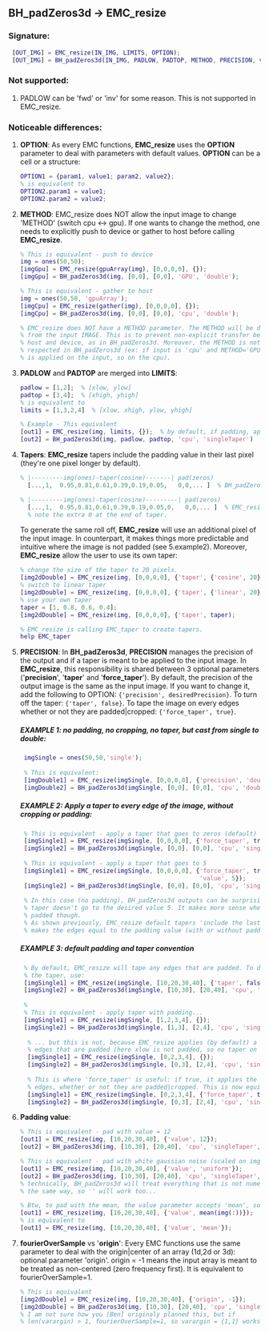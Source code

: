 ## BH_padZeros3d &rarr; EMC_resize
### Signature:
```matlab
 [OUT_IMG] = EMC_resize(IN_IMG, LIMITS, OPTION);
 [OUT_IMG] = BH_padZeros3d(IN_IMG, PADLOW, PADTOP, METHOD, PRECISION, varargin);
```

### Not supported:
1.  PADLOW can be 'fwd' or 'inv' for some reason. This is not supported in EMC_resize.

### Noticeable differences:
1. **OPTION**:
  As every EMC functions, **EMC_resize** uses the **OPTION** parameter to deal with parameters with default values. **OPTION** can be a cell or a structure:
	 ```matlab
	 OPTION1 = {param1, value1; param2, value2};
	 % is equivalent to
	 OPTION2.param1 = value1;
	 OPTION2.param2 = value2;
     ```
     
2. **METHOD**:
  EMC_resize does NOT allow the input image to change 'METHOD' (switch cpu <-> gpu). If one wants to change the method, one needs to explicitly push to device or gather to host before calling **EMC_resize**. 
	 ```matlab
	 % This is equivalent - push to device
	 img = ones(50,50);
	 [imgGpu] = EMC_resize(gpuArray(img), [0,0,0,0], {});
	 [imgGpu] = BH_padZeros3d(img, [0,0], [0,0], 'GPU', 'double');
	 
	 % This is equivalent - gather to host
	 img = ones(50,50, 'gpuArray');
	 [imgCpu] = EMC_resize(gather(img), [0,0,0,0], {});
	 [imgCpu] = BH_padZeros3d(img, [0,0], [0,0], 'cpu', 'double');
	 
	 % EMC_resize does NOT have a METHOD parameter. The METHOD will be deduced
	 % from the input IMAGE. This is to prevent non-explicit transfer between
	 % host and device, as in BH_padZeros3d. Moreover, the METHOD is not necessary
	 % respected in BH_padZeros3d (ex: if input is 'cpu' and METHOD='GPU', the taper
	 % is applied on the input, so on the cpu).
   ```

3. **PADLOW** and **PADTOP** are merged into **LIMITS**:
	 ```matlab
	 padlow = [1,2];  % [xlow, ylow]
	 padtop = [3,4];  % [xhigh, yhigh]
	 % is equivalent to
	 limits = [1,3,2,4]  % [xlow, xhigh, ylow, yhigh]
	 
	% Example - This equivalent
	 [out1] = EMC_resize(img, limits, {});  % by default, if padding, apply taper. See below for more details.
	 [out2] = BH_padZeros3d(img, padlow, padtop, 'cpu', 'singleTaper')
   ```

4. **Tapers**:
  **EMC_resize** tapers include the padding value in their last pixel (they're one pixel longer by default).
	 ```matlab
	 % |---------img(ones)-taper(cosine)-------| pad(zeros)
	   [...,1,  0.95,0.81,0.61,0.39,0.19,0.05,   0,0,... ]  % BH_padZeros3d
	 
	 % |---------img(ones)-taper(cosine)---------| pad(zeros)
	   [...,1,  0.95,0.81,0.61,0.39,0.19,0.05,0,   0,0,... ]  % EMC_resize
	   % note the extra 0 at the end of taper.
     ```
	To generate the same roll off, **EMC_resize** will use an additional pixel of the input image. In counterpart, it makes things more predictable and intuitive where the image is not padded (see 5.example2). Moreover, **EMC_resize** allow the user to use its own taper:
	 ```matlab
	 % change the size of the taper to 20 pixels.
	 [img2dDouble] = EMC_resize(img, [0,0,0,0], {'taper', {'cosine', 20}});
	 % switch to linear taper
	 [img2dDouble] = EMC_resize(img, [0,0,0,0], {'taper', {'linear', 20}});
	 % use your own taper
	 taper = [1, 0.8, 0.6, 0.4];
	 [img2dDouble] = EMC_resize(img, [0,0,0,0], {'taper', taper);
	 
	 % EMC_resize is calling EMC_taper to create tapers.
	 help EMC_taper
   ```

5. **PRECISION**:
  In **BH_padZeros3d**, **PRECISION** manages the precision of the output and if a taper is meant to be applied to the input image. In  **EMC_resize**, this responsibility is shared between 3 optional parameters ('**precision**', '**taper**' and '**force_taper**'). By default, the precision of the output image is the same as the input image. If you want to change it, add the following to OPTION: ```{'precision', desiredPrecision}```. To turn off the taper: ```{'taper', false}```. To tape the image on every edges whether or not they are padded|cropped: ```{'force_taper', true}```.

   #####  EXAMPLE 1: no padding, no cropping, no taper, but cast from single to double:
   ```matlab
	imgSingle = ones(50,50,'single');
	
	% This is equivalent:
	[imgDouble1] = EMC_resize(imgSingle, [0,0,0,0], {'precision', 'double'});
	[imgDouble2] = BH_padZeros3d(imgSingle, [0,0], [0,0], 'cpu', 'double');
   ```

   #####  EXAMPLE 2: Apply a taper to every edge of the image, without cropping or padding:
   ```matlab
	% This is equivalent - apply a taper that goes to zeros (default)
	[imgSingle1] = EMC_resize(imgSingle, [0,0,0,0], {'force_taper', true});
	[imgSingle2] = BH_padZeros3d(imgSingle, [0,0], [0,0], 'cpu', 'singleTaper');
	 
	% This is equivalent - apply a taper that goes to 5
	[imgSingle1] = EMC_resize(imgSingle, [0,0,0,0], {'force_taper', true});
	                                                 'value', 5});
	[imgSingle2] = BH_padZeros3d(imgSingle, [0,0], [0,0], 'cpu', 'singleTaper', 5);
	
	% In this case (no padding), BH_padZeros3d outputs can be surprising because the 
	% taper doesn't go to the desired value 5. It makes more sense when the image is
	% padded though.
	% As shown previously, EMC_resize default tapers 'include the last pixel', which
	% makes the edges equal to the padding value (with or without padding|cropping).
   ```

   #####  EXAMPLE 3: default padding and taper convention
   ```matlab
	% By default, EMC_resize will tape any edges that are padded. To deactivate
	% the taper, use:
	[imgSingle1] = EMC_resize(imgSingle, [10,20,30,40], {'taper', false});
	[imgSingle2] = BH_padZeros3d(imgSingle, [10,30], [20,40], 'cpu', 'single');
	
	% 
	% This is equivalent - apply taper with padding...
	[imgSingle1] = EMC_resize(imgSingle, [1,2,3,4], {});
	[imgSingle2] = BH_padZeros3d(imgSingle, [1,3], [2,4], 'cpu', 'singleTaper')
	 
	 % ... but this is not, because EMC_resize applies (by default) a taper only to the
	 % edges that are padded (here xlow is not padded, so no taper on this side).
	 [imgSingle1] = EMC_resize(imgSingle, [0,2,3,4], {});
	 [imgSingle2] = BH_padZeros3d(imgSingle, [0,3], [2,4], 'cpu', 'singleTaper')
	 
	 % This is where 'force_taper' is useful: if true, it applies the taper to every
	 % edges, whether or not they are padded|cropped. This is now equivalent:
	 [imgSingle1] = EMC_resize(imgSingle, [0,2,3,4], {'force_taper', true});
	 [imgSingle2] = BH_padZeros3d(imgSingle, [0,3], [2,4], 'cpu', 'singleTaper')
    ```

6. **Padding value**:
	 ```matlab
	 % This is equivalent - pad with value = 12
	 [out1] = EMC_resize(img, [10,20,30,40], {'value', 12});
	 [out2] = BH_padZeros3d(img, [10,30], [20,40], 'cpu', 'singleTaper', 12);
	 
	 % This is equivalent - pad with white gaussian noise (scaled on img mean and std)
	 [out1] = EMC_resize(img, [10,20,30,40], {'value', 'uniform'});
	 [out2] = BH_padZeros3d(img, [10,30], [20,40], 'cpu', 'singleTaper', 'uniform');
	 % technically, BH_padZeros3d will treat everything that is not numeric
	 % the same way, so '' will work too...
	 
	 % Btw, to pad with the mean, the value parameter accepts 'mean', so
	 [out1] = EMC_resize(img, [10,20,30,40], {'value', mean(img(:))});
	 % is equivalent to
	 [out1] = EMC_resize(img, [10,20,30,40], {'value', 'mean'});
   ```


7. **fourierOverSample** vs '**origin**':
  Every EMC functions use the same parameter to deal with the origin|center of an array (1d,2d or 3d): optional parameter 'origin'. origin = -1 means the input array is meant to be treated as non-centered (zero frequency first). It is equivalent to fourierOverSample=1.
	 ```matlab
	 % This is equivalent
	 [img2dDouble] = EMC_resize(img, [10,20,30,40], {'origin', -1});
	 [img2dDouble] = BH_padZeros3d(img, [10,30], [20,40], 'cpu', 'singleTaper', 1,1);
	 % I am not sure how you [Ben] originaly planned this, but if 
	 % len(varargin) > 1, fourierOverSample=1, so varargin = {1,1} works.
   ```
